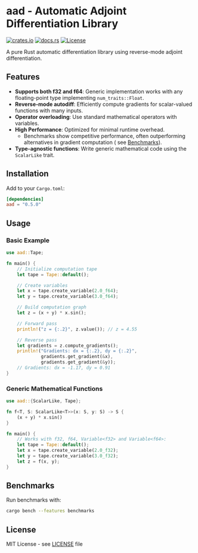 # aad - Automatic Adjoint Differentiation Library

[![crates.io](https://img.shields.io/crates/v/aad.svg)](https://crates.io/crates/aad)
[![docs.rs](https://img.shields.io/docsrs/aad)](https://docs.rs/aad)
[![License](https://img.shields.io/badge/License-MIT-blue.svg)](https://opensource.org/licenses/MIT)

A pure Rust automatic differentiation library using reverse-mode adjoint differentiation.

## Features

- **Supports both f32 and f64**: Generic implementation works with any floating-point type implementing
  `num_traits::Float`.
- **Reverse-mode autodiff**: Efficiently compute gradients for scalar-valued functions with many inputs.
- **Operator overloading**: Use standard mathematical operators with variables.
- **High Performance**: Optimized for minimal runtime overhead.
    - Benchmarks show competitive performance, often outperforming alternatives in gradient computation (
      see [Benchmarks](#benchmarks)).
- **Type-agnostic functions**: Write generic mathematical code using the `ScalarLike` trait.

## Installation

Add to your `Cargo.toml`:

```toml
[dependencies]
aad = "0.5.0"
```

## Usage

### Basic Example

```rust
use aad::Tape;

fn main() {
    // Initialize computation tape
    let tape = Tape::default();

    // Create variables
    let x = tape.create_variable(2.0_f64);
    let y = tape.create_variable(3.0_f64);

    // Build computation graph
    let z = (x + y) * x.sin();

    // Forward pass
    println!("z = {:.2}", z.value()); // z = 4.55

    // Reverse pass
    let gradients = z.compute_gradients();
    println!("Gradients: dx = {:.2}, dy = {:.2}",
             gradients.get_gradient(&x),
             gradients.get_gradient(&y));
    // Gradients: dx = -1.17, dy = 0.91
}
```

### Generic Mathematical Functions

```rust
use aad::{ScalarLike, Tape};

fn f<T, S: ScalarLike<T>>(x: S, y: S) -> S {
    (x + y) * x.sin()
}

fn main() {
    // Works with f32, f64, Variable<f32> and Variable<f64>:
    let tape = Tape::default();
    let x = tape.create_variable(2.0_f32);
    let y = tape.create_variable(3.0_f32);
    let z = f(x, y);
}
```

## Benchmarks

Run benchmarks with:

```bash
cargo bench --features benchmarks
```

## License

MIT License - see [LICENSE](LICENSE) file
